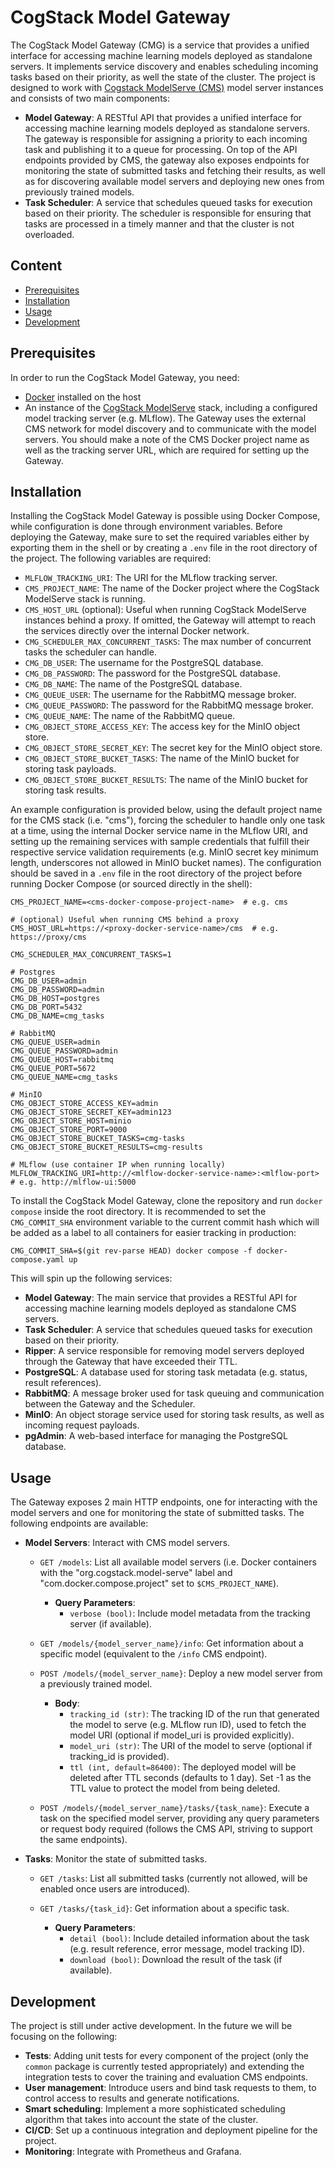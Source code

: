 # CogStack Model Gateway

The CogStack Model Gateway (CMG) is a service that provides a unified interface for accessing
machine learning models deployed as standalone servers. It implements service discovery and enables
scheduling incoming tasks based on their priority, as well the state of the cluster. The project is
designed to work with [Cogstack ModelServe (CMS)](https://github.com/CogStack/CogStack-ModelServe)
model server instances and consists of two main components:

* **Model Gateway**: A RESTful API that provides a unified interface for accessing machine learning
  models deployed as standalone servers. The gateway is responsible for assigning a priority to each
  incoming task and publishing it to a queue for processing. On top of the API endpoints provided by
  CMS, the gateway also exposes endpoints for monitoring the state of submitted tasks and fetching
  their results, as well as for discovering available model servers and deploying new ones from
  previously trained models.
* **Task Scheduler**: A service that schedules queued tasks for execution based on their priority.
  The scheduler is responsible for ensuring that tasks are processed in a timely manner and that the
  cluster is not overloaded.

## Content

* [Prerequisites](#prerequisites)
* [Installation](#installation)
* [Usage](#usage)
* [Development](#development)

## Prerequisites

In order to run the CogStack Model Gateway, you need:

* [Docker](https://www.docker.com/) installed on the host
* An instance of the [CogStack ModelServe](https://github.com/CogStack/CogStack-ModelServe) stack,
  including a configured model tracking server (e.g. MLflow). The Gateway uses the external CMS
  network for model discovery and to communicate with the model servers. You should make a note of
  the CMS Docker project name as well as the tracking server URL, which are required for setting up
  the Gateway.

## Installation

Installing the CogStack Model Gateway is possible using Docker Compose, while configuration is done
through environment variables. Before deploying the Gateway, make sure to set the required variables
either by exporting them in the shell or by creating a `.env` file in the root directory of the
project. The following variables are required:

* `MLFLOW_TRACKING_URI`: The URI for the MLflow tracking server.
* `CMS_PROJECT_NAME`: The name of the Docker project where the CogStack ModelServe stack is running.
* `CMS_HOST_URL` (optional): Useful when running CogStack ModelServe instances behind a proxy. If
  omitted, the Gateway will attempt to reach the services directly over the internal Docker network.
* `CMG_SCHEDULER_MAX_CONCURRENT_TASKS`: The max number of concurrent tasks the scheduler can handle.
* `CMG_DB_USER`: The username for the PostgreSQL database.
* `CMG_DB_PASSWORD`: The password for the PostgreSQL database.
* `CMG_DB_NAME`: The name of the PostgreSQL database.
* `CMG_QUEUE_USER`: The username for the RabbitMQ message broker.
* `CMG_QUEUE_PASSWORD`: The password for the RabbitMQ message broker.
* `CMG_QUEUE_NAME`: The name of the RabbitMQ queue.
* `CMG_OBJECT_STORE_ACCESS_KEY`: The access key for the MinIO object store.
* `CMG_OBJECT_STORE_SECRET_KEY`: The secret key for the MinIO object store.
* `CMG_OBJECT_STORE_BUCKET_TASKS`: The name of the MinIO bucket for storing task payloads.
* `CMG_OBJECT_STORE_BUCKET_RESULTS`: The name of the MinIO bucket for storing task results.

An example configuration is provided below, using the default project name for the CMS stack (i.e.
"cms"), forcing the scheduler to handle only one task at a time, using the internal Docker service
name in the MLflow URI, and setting up the remaining services with sample credentials that fulfill
their respective service validation requirements (e.g. MinIO secret key minimum length, underscores
not allowed in MinIO bucket names). The configuration should be saved in a `.env` file in the root
directory of the project before running Docker Compose (or sourced directly in the shell):

```shell
CMS_PROJECT_NAME=<cms-docker-compose-project-name>  # e.g. cms

# (optional) Useful when running CMS behind a proxy
CMS_HOST_URL=https://<proxy-docker-service-name>/cms  # e.g. https://proxy/cms

CMG_SCHEDULER_MAX_CONCURRENT_TASKS=1

# Postgres
CMG_DB_USER=admin
CMG_DB_PASSWORD=admin
CMG_DB_HOST=postgres
CMG_DB_PORT=5432
CMG_DB_NAME=cmg_tasks

# RabbitMQ
CMG_QUEUE_USER=admin
CMG_QUEUE_PASSWORD=admin
CMG_QUEUE_HOST=rabbitmq
CMG_QUEUE_PORT=5672
CMG_QUEUE_NAME=cmg_tasks

# MinIO
CMG_OBJECT_STORE_ACCESS_KEY=admin
CMG_OBJECT_STORE_SECRET_KEY=admin123
CMG_OBJECT_STORE_HOST=minio
CMG_OBJECT_STORE_PORT=9000
CMG_OBJECT_STORE_BUCKET_TASKS=cmg-tasks
CMG_OBJECT_STORE_BUCKET_RESULTS=cmg-results

# MLflow (use container IP when running locally)
MLFLOW_TRACKING_URI=http://<mlflow-docker-service-name>:<mlflow-port>  # e.g. http://mlflow-ui:5000
```

To install the CogStack Model Gateway, clone the repository and run `docker compose` inside the root
directory. It is recommended to set the `CMG_COMMIT_SHA` environment variable to the current commit
hash which will be added as a label to all containers for easier tracking in production:

```shell
CMG_COMMIT_SHA=$(git rev-parse HEAD) docker compose -f docker-compose.yaml up
```

This will spin up the following services:

* **Model Gateway**: The main service that provides a RESTful API for accessing machine learning
  models deployed as standalone CMS servers.
* **Task Scheduler**: A service that schedules queued tasks for execution based on their priority.
* **Ripper**: A service responsible for removing model servers deployed through the Gateway that
  have exceeded their TTL.
* **PostgreSQL**: A database used for storing task metadata (e.g. status, result references).
* **RabbitMQ**: A message broker used for task queuing and communication between the Gateway and the
  Scheduler.
* **MinIO**: An object storage service used for storing task results, as well as incoming request
  payloads.
* **pgAdmin**: A web-based interface for managing the PostgreSQL database.

## Usage

The Gateway exposes 2 main HTTP endpoints, one for interacting with the model servers and one for
monitoring the state of submitted tasks. The following endpoints are available:

* **Model Servers**: Interact with CMS model servers.

  * `GET /models`: List all available model servers (i.e. Docker containers with the
    "org.cogstack.model-serve" label and "com.docker.compose.project" set to `$CMS_PROJECT_NAME`).

    * **Query Parameters**:
      * `verbose (bool)`: Include model metadata from the tracking server (if available).

  * `GET /models/{model_server_name}/info`: Get information about a specific model (equivalent to
    the `/info` CMS endpoint).
  * `POST /models/{model_server_name}`: Deploy a new model server from a previously trained model.

    * **Body**:
      * `tracking_id (str)`: The tracking ID of the run that generated the model to serve (e.g.
        MLflow run ID), used to fetch the model URI (optional if model_uri is provided explicitly).
      * `model_uri (str)`: The URI of the model to serve (optional if tracking_id is provided).
      * `ttl (int, default=86400)`: The deployed model will be deleted after TTL seconds (defaults
        to 1 day). Set -1 as the TTL value to protect the model from being deleted.

  * `POST /models/{model_server_name}/tasks/{task_name}`: Execute a task on the specified model
    server, providing any query parameters or request body required (follows the CMS API, striving
    to support the same endpoints).

* **Tasks**: Monitor the state of submitted tasks.

  * `GET /tasks`: List all submitted tasks (currently not allowed, will be enabled once users are
    introduced).
  * `GET /tasks/{task_id}`: Get information about a specific task.

    * **Query Parameters**:
      * `detail (bool)`: Include detailed information about the task (e.g. result reference, error
        message, model tracking ID).
      * `download (bool)`: Download the result of the task (if available).

## Development

The project is still under active development. In the future we will be focusing on the following:

* **Tests**: Adding unit tests for every component of the project (only the `common` package is
  currently tested appropriately) and extending the integration tests to cover the training and
  evaluation CMS endpoints.
* **User management**: Introduce users and bind task requests to them, to control access to results
  and generate notifications.
* **Smart scheduling**: Implement a more sophisticated scheduling algorithm that takes into account
  the state of the cluster.
* **CI/CD**: Set up a continuous integration and deployment pipeline for the project.
* **Monitoring**: Integrate with Prometheus and Grafana.
